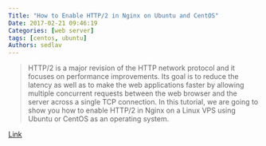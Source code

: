```yaml
---
Title: "How to Enable HTTP/2 in Nginx on Ubuntu and CentOS"
Date: 2017-02-21 09:46:19
Categories: [web server]
tags: [centos, ubuntu]
Authors: sedlav
---
```


> HTTP/2 is a major revision of the HTTP network protocol and it focuses on performance improvements. Its goal is to reduce the latency as well as to make the web applications faster by allowing multiple concurrent requests between the web browser and the server across a single TCP connection. In this tutorial, we are going to show you how to enable HTTP/2 in Nginx on a Linux VPS using Ubuntu or CentOS as an operating system.

[Link](https://www.rosehosting.com/blog/how-to-enable-http2-in-nginx-on-ubuntu-and-centos/)
